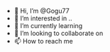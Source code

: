 - 👋 Hi, I’m @Gogu77
- 👀 I’m interested in ..
- 🌱 I’m currently learning    
- 💞️ I’m looking to collaborate on  
- 📫 How to reach me
